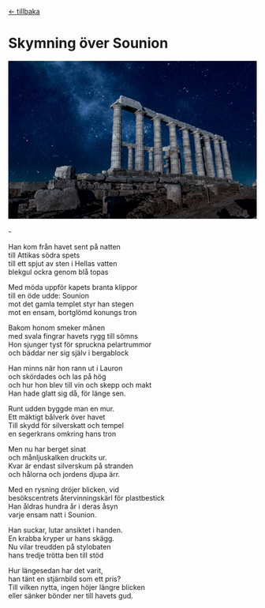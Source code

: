 [← tillbaka](README.md)  

# Skymning över Sounion

![Sounion](sounion.jpg)  

\-

Han kom från havet sent på natten  
till Attikas södra spets  
till ett spjut av sten i Hellas vatten  
blekgul ockra genom blå topas  

Med möda uppför kapets branta klippor  
till en öde udde: Sounion  
mot det gamla templet styr han stegen  
mot en ensam, bortglömd konungs tron  

Bakom honom smeker månen  
med svala fingrar havets rygg till sömns  
Hon sjunger tyst för spruckna pelartrummor  
och bäddar ner sig själv i bergablock  

Han minns när hon rann ut i Lauron  
och skördades och las på hög  
och hur hon blev till vin och skepp och makt  
Han hade glatt sig då, för länge sen.  

Runt udden byggde man en mur.  
Ett mäktigt bålverk över havet  
Till skydd för silverskatt och tempel  
en segerkrans omkring hans tron  

Men nu har berget sinat  
och månljuskalken druckits ur.  
Kvar är endast silverskum på stranden  
och hålorna och jordens djupa ärr.  

Med en rysning dröjer blicken, vid  
besökscentrets återvinningskärl för plastbestick  
Han åldras hundra år i deras åsyn  
varje ensam natt i Sounion.  

Han suckar, lutar ansiktet i handen.  
En krabba kryper ur hans skägg.  
Nu vilar treudden på stylobaten  
hans tredje trötta ben till stöd  

Hur längesedan har det varit,  
han tänt en stjärnbild som ett pris?  
Till vilken nytta, ingen höjer längre blicken  
eller sänker bönder ner till havets gud.  
